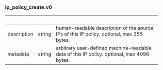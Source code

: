 
### ip_policy_create.v0

| &nbsp; | &nbsp; | &nbsp; |
|---|---|---|
| description | string | human-readable description of the source IPs of this IP policy. optional, max 255 bytes. |
| metadata | string | arbitrary user-defined machine-readable data of this IP policy. optional, max 4096 bytes. |